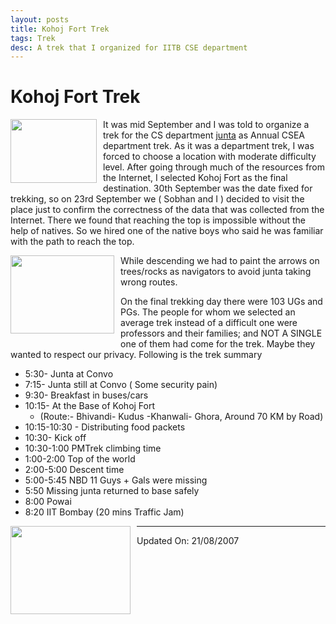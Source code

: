```yaml
---
layout: posts
title: Kohoj Fort Trek
tags: Trek
desc: A trek that I organized for IITB CSE department
---
```


# Kohoj Fort Trek

<img style="margin: 0pt 10px 10px 0pt; float: left; cursor: pointer; width:
138px; height: 102px;"
src="http://4.bp.blogspot.com/_hiiwYtuYGgs/RssVVRUBQFI/AAAAAAAAAEE/aYtcdadF-iI/s320/IMG_0343.JPG"
alt="" id="BLOGGER_PHOTO_ID_5101194458096025682" border="0" />

It was mid September and I was told to organize a trek for the CS department
[junta](https://www.iitbombay.org/page/iitb-student-lingo) as Annual CSEA
department trek. As it was a department trek, I was forced to choose a location
with moderate difficulty level. After going through much of the resources from
the Internet, I selected Kohoj Fort as the final destination. 30th September was
the date fixed for trekking, so on 23rd September we ( Sobhan and I ) decided to
visit the place just to confirm the correctness of the data that was collected
from the Internet. There we found that reaching the top is impossible without
the help of natives. So we hired one of the native boys who said he was familiar
with the path to reach the top.

<img style="margin: 0pt 10px 10px 0pt; float: left; cursor: pointer; width:
166px; height: 125px;"
src="http://3.bp.blogspot.com/_hiiwYtuYGgs/RssWeBUBQHI/AAAAAAAAAEU/w3QiFDIU_LU/s200/IMG_0344.JPG"
alt="" id="BLOGGER_PHOTO_ID_5101195707931508850" border="0" />

While descending we had to paint the arrows on trees/rocks as navigators to
avoid junta taking wrong routes.

On the final trekking day there were 103 UGs and PGs. The people for whom we
selected an average trek instead of a difficult one were professors and their
families; and NOT A SINGLE one of them had come for the trek. Maybe they wanted
to respect our privacy. Following is the trek summary

* 5:30- Junta at Convo
* 7:15- Junta still at Convo ( Some security pain)
* 9:30- Breakfast in buses/cars
* 10:15- At the Base of Kohoj Fort
    * (Route:- Bhivandi- Kudus -Khanwali- Ghora, Around 70 KM by Road)
* 10:15-10:30 - Distributing food packets
* 10:30- Kick off
* 10:30-1:00 PMTrek climbing time
* 1:00-2:00 Top of the world
* 2:00-5:00 Descent time
* 5:00-5:45 NBD 11 Guys + Gals were missing
* 5:50 Missing junta returned to base safely
* 8:00 Powai
* 8:20 IIT Bombay (20 mins Traffic Jam)

<img style="margin: 0pt 10px 10px 0pt; float: left; cursor: pointer; width:
192px; height: 141px;"
src="http://1.bp.blogspot.com/_hiiwYtuYGgs/RssWHhUBQGI/AAAAAAAAAEM/3Zier__MGjw/s200/IMG_0322.JPG"
alt="" id="BLOGGER_PHOTO_ID_5101195321384452194" border="0" />

---

Updated On: 21/08/2007
